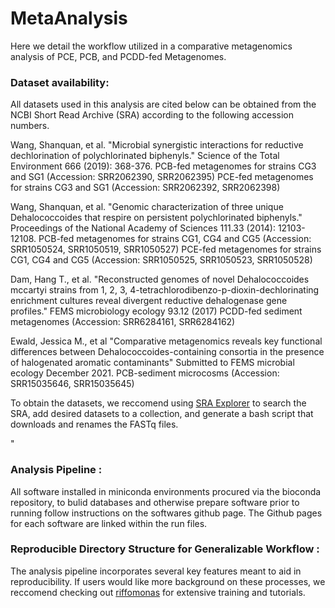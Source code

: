 # MetaAnalysis
Here we detail the workflow utilized in a comparative metagenomics analysis of PCE, PCB, and PCDD-fed Metagenomes.


### Dataset availability:
All datasets used in this analysis are cited below can be obtained from the NCBI Short Read Archive (SRA) according to the following accession numbers.

Wang, Shanquan, et al. "Microbial synergistic interactions for reductive dechlorination of polychlorinated biphenyls." Science of the Total Environment 666 (2019): 368-376.
PCB-fed metagenomes for strains CG3 and SG1 (Accession: SRR2062390, SRR2062395)
PCE-fed metagenomes for strains CG3 and SG1 (Accession: SRR2062392, SRR2062398) 

Wang, Shanquan, et al. "Genomic characterization of three unique Dehalococcoides that respire on persistent polychlorinated biphenyls." Proceedings of the National Academy of Sciences 111.33 (2014): 12103-12108.
PCB-fed metagenomes for strains CG1, CG4 and CG5 (Accession: SRR1050524, SRR1050519, SRR1050527)
PCE-fed metagenomes for strains CG1, CG4 and CG5 (Accession: SRR1050525, SRR1050523, SRR1050528)

Dam, Hang T., et al. "Reconstructed genomes of novel Dehalococcoides mccartyi strains from 1, 2, 3, 4-tetrachlorodibenzo-p-dioxin-dechlorinating enrichment cultures reveal divergent reductive dehalogenase gene profiles." FEMS microbiology ecology 93.12 (2017)
PCDD-fed sediment metagenomes (Accession: SRR6284161, SRR6284162)

Ewald, Jessica M., et al "Comparative metagenomics reveals key functional differences between Dehalococcoides-containing consortia in the presence of halogenated aromatic contaminants" Submitted to FEMS microbial ecology December 2021.
PCB-sediment microcosms (Accession: SRR15035646, SRR15035645)

To obtain the datasets, we reccomend using [SRA Explorer](https://sra-explorer.info/) to search the SRA, add desired datasets to a collection, and generate a bash script that downloads and renames the FASTq files.


"
### Analysis Pipeline :
All software installed in miniconda environments procured via the bioconda repository, to bulid databases and otherwise prepare software prior to running follow instructions on the softwares github page. The Github pages for each software are linked within the run files.


### Reproducible Directory Structure for Generalizable Workflow :

The analysis pipeline incorporates several key features meant to aid in reproducibility. If users would like more background on these processes, we reccomend checking out [riffomonas](https://riffomonas.org/reproducible_research/) for extensive training and tutorials. 
